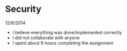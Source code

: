 Security
=====
12/6/2014

- I believe everything was done/implemented correctly
- I did not collaborate with anyone
- I spent about 6 hours completing the assignment